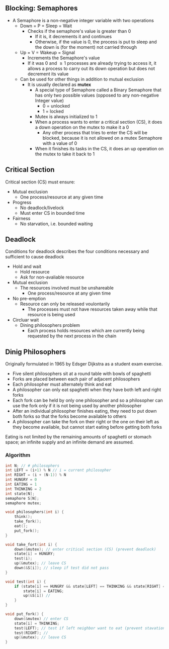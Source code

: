 ## Blocking: Semaphores
 - A Semaphore is a non-negative integer variable with two operations
   - Down = P = Sleep = Wait
     - Checks if the semaphore's value is greater than 0 
       -  If it is, it decrements it and continues
       -  Otherwise, if the value is 0, the process is put to sleep and the down is (for the moment) not carried through
   - Up = V = Wakeup = Signal
     - Increments the Semaphore's value
     - If it was $0$ and $\geq 1$ processes are already trying to access it, it allows a process to carry out its down operation but does not decrement its value
   - Can be used for other things in addition to mutual exclusion
     - It is usually declared as **mutex**
       - A special type of Semaphore called a Binary Semaphore that has only two possible values (opposed to any non-negative Integer value)
         - 0 = unlocked
         - 1 = locked
       - Mutex is always initialized to 1
       - When a process wants to enter a critical section (CS), it does a down operation on the mutex to make it a 0
         - Any other process that tries to enter the CS will be blocked, because it is not allowed on a mutex Semaphore with a value of 0  
       - When it finishes its tasks in the CS, it does an up operation on the mutex to take it back to 1

## Critical Section
Critical section (CS) must ensure:
 - Mutual exclusion
   - One process/resource at any given time
 - Progress
   - No deadlock/livelock
   - Must enter CS in bounded time
 - Fairness
   - No starvation, i.e. bounded waiting

## Deadlock
Conditions for deadlock describes the four conditions necessary and sufficient to cause deadlock

 - Hold and wait
   - Hold resource
   - Ask for non-avaliable resource
 - Mutual exclusion
   - The resources involved must be unshareable
     - One process/resource at any given time
 - No pre-emption
   - Resource can only be released voulontarily
     - The processes must not have resources taken away while that resource is being used
 - Circluar wait
   - Dining philosophers problem
     - Each process holds resources which are currently being requested by the next process in the chain

## Dinig Philosophers
Originally formulated in 1965 by Edsger Dijkstra as a student exam exercise. 

 - Five silent philosophers sit at a round table with bowls of spaghetti
 - Forks are placed between each pair of adjacent philosophers
 - Each philosopher must alternately think and eat
 - A philosopher can only eat spaghetti when they have both left and right forks
 - Each fork can be held by only one philosopher and so a philosopher can use the fork only if it is not being used by another philosopher
 - After an individual philosopher finishes eating, they need to put down both forks so that the forks become available to others
 - A philosopher can take the fork on their right or the one on their left as they become available, but cannot start eating before getting both forks 

Eating is not limited by the remaining amounts of spaghetti or stomach space; an infinite supply and an infinite demand are assumed. 

### Algorithm

```cpp
int N; // # philosophers
int LEFT = (i+1) % N // i = current philosopher
int RIGHT = (i + (N-1)) % N
int HUNGRY = 0
int EATING = 1
int THINKING = 2
int state[N];
semaphore S[N];
semaphore mutex;
```

```cpp
void philosophers(int i) {
    think();
    take_fork();
    eat();
    put_fork();
}
```

```cpp
void take_fort(int i) {
    down(&mutex); // enter critical section (CS) (prevent deadlock)
    state[i] = HUNGRY;
    test(i);
    up(&mutex); // leave CS
    down(&S[i]); // sleep if test did not pass
}
```

```cpp
void test(int i) {
    if (state[i] == HUNGRY && state[LEFT] == THINKING && state[RIGHT] == THINKING) {
        state[i] = EATING;
        up(&S[i]) //
    }
}
```

```cpp
void put_fork() {
    down(&mutex) // enter CS
    state[i] = THINKING;
    test(LEFT); // test if left neighbor want to eat (prevent stavation)
    test(RIGHT); // 
    up(&mutex); // leave CS
}
```



